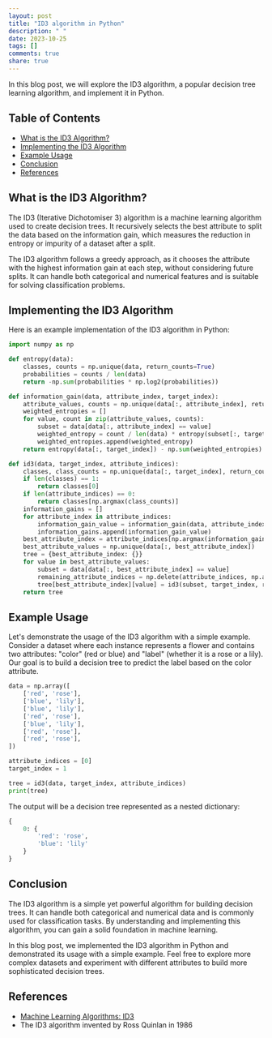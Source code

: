 ```yaml
---
layout: post
title: "ID3 algorithm in Python"
description: " "
date: 2023-10-25
tags: []
comments: true
share: true
---
```


In this blog post, we will explore the ID3 algorithm, a popular decision tree learning algorithm, and implement it in Python.

## Table of Contents
- [What is the ID3 Algorithm?](#what-is-the-id3-algorithm)
- [Implementing the ID3 Algorithm](#implementing-the-id3-algorithm)
- [Example Usage](#example-usage)
- [Conclusion](#conclusion)
- [References](#references)

## What is the ID3 Algorithm?

The ID3 (Iterative Dichotomiser 3) algorithm is a machine learning algorithm used to create decision trees. It recursively selects the best attribute to split the data based on the information gain, which measures the reduction in entropy or impurity of a dataset after a split.

The ID3 algorithm follows a greedy approach, as it chooses the attribute with the highest information gain at each step, without considering future splits. It can handle both categorical and numerical features and is suitable for solving classification problems.

## Implementing the ID3 Algorithm

Here is an example implementation of the ID3 algorithm in Python:

```python
import numpy as np

def entropy(data):
    classes, counts = np.unique(data, return_counts=True)
    probabilities = counts / len(data)
    return -np.sum(probabilities * np.log2(probabilities))

def information_gain(data, attribute_index, target_index):
    attribute_values, counts = np.unique(data[:, attribute_index], return_counts=True)
    weighted_entropies = []
    for value, count in zip(attribute_values, counts):
        subset = data[data[:, attribute_index] == value]
        weighted_entropy = count / len(data) * entropy(subset[:, target_index])
        weighted_entropies.append(weighted_entropy)
    return entropy(data[:, target_index]) - np.sum(weighted_entropies)

def id3(data, target_index, attribute_indices):
    classes, class_counts = np.unique(data[:, target_index], return_counts=True)
    if len(classes) == 1:
        return classes[0]
    if len(attribute_indices) == 0:
        return classes[np.argmax(class_counts)]
    information_gains = []
    for attribute_index in attribute_indices:
        information_gain_value = information_gain(data, attribute_index, target_index)
        information_gains.append(information_gain_value)
    best_attribute_index = attribute_indices[np.argmax(information_gains)]
    best_attribute_values = np.unique(data[:, best_attribute_index])
    tree = {best_attribute_index: {}}
    for value in best_attribute_values:
        subset = data[data[:, best_attribute_index] == value]
        remaining_attribute_indices = np.delete(attribute_indices, np.argwhere(attribute_indices == best_attribute_index))
        tree[best_attribute_index][value] = id3(subset, target_index, remaining_attribute_indices)
    return tree

```

## Example Usage

Let's demonstrate the usage of the ID3 algorithm with a simple example. Consider a dataset where each instance represents a flower and contains two attributes: "color" (red or blue) and "label" (whether it is a rose or a lily). Our goal is to build a decision tree to predict the label based on the color attribute.

```python
data = np.array([
    ['red', 'rose'],
    ['blue', 'lily'],
    ['blue', 'lily'],
    ['red', 'rose'],
    ['blue', 'lily'],
    ['red', 'rose'],
    ['red', 'rose'],
])

attribute_indices = [0]
target_index = 1

tree = id3(data, target_index, attribute_indices)
print(tree)
```

The output will be a decision tree represented as a nested dictionary:

```python
{
    0: {
        'red': 'rose',
        'blue': 'lily'
    }
}
```

## Conclusion

The ID3 algorithm is a simple yet powerful algorithm for building decision trees. It can handle both categorical and numerical data and is commonly used for classification tasks. By understanding and implementing this algorithm, you can gain a solid foundation in machine learning.

In this blog post, we implemented the ID3 algorithm in Python and demonstrated its usage with a simple example. Feel free to explore more complex datasets and experiment with different attributes to build more sophisticated decision trees.

## References
- [Machine Learning Algorithms: ID3](https://www.javatpoint.com/machine-learning-id3-algorithm)
- The ID3 algorithm invented by Ross Quinlan in 1986